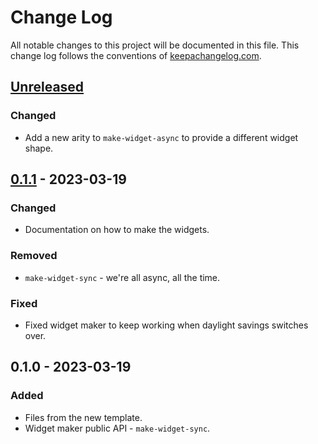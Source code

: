 # Change Log
All notable changes to this project will be documented in this file. This change log follows the conventions of [keepachangelog.com](http://keepachangelog.com/).

## [Unreleased]
### Changed
- Add a new arity to `make-widget-async` to provide a different widget shape.

## [0.1.1] - 2023-03-19
### Changed
- Documentation on how to make the widgets.

### Removed
- `make-widget-sync` - we're all async, all the time.

### Fixed
- Fixed widget maker to keep working when daylight savings switches over.

## 0.1.0 - 2023-03-19
### Added
- Files from the new template.
- Widget maker public API - `make-widget-sync`.

[Unreleased]: https://sourcehost.site/your-name/cl1-clj/compare/0.1.1...HEAD
[0.1.1]: https://sourcehost.site/your-name/cl1-clj/compare/0.1.0...0.1.1
